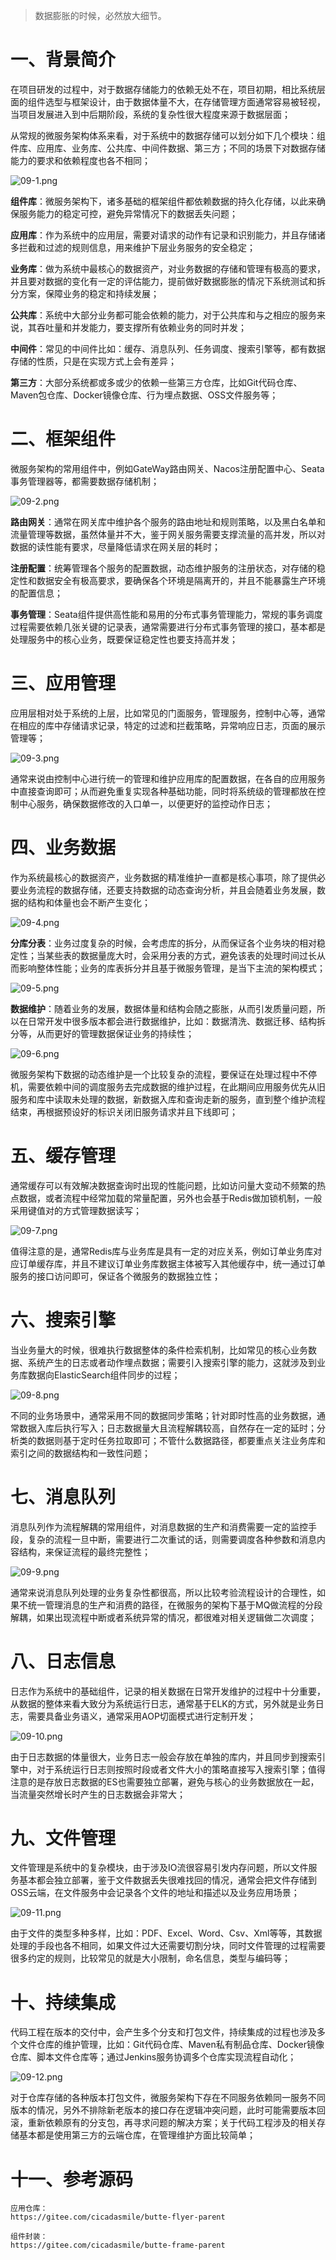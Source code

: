> 数据膨胀的时候，必然放大细节。

# 一、背景简介

在项目研发的过程中，对于数据存储能力的依赖无处不在，项目初期，相比系统层面的组件选型与框架设计，由于数据体量不大，在存储管理方面通常容易被轻视，当项目发展进入到中后期阶段，系统的复杂性很大程度来源于数据层面；

从常规的微服务架构体系来看，对于系统中的数据存储可以划分如下几个模块：组件库、应用库、业务库、公共库、中间件数据、第三方；不同的场景下对数据存储能力的要求和依赖程度也各不相同；

![](https://images.gitee.com/uploads/images/2022/0731/220630_b2c3bd75_5064118.png "09-1.png")

**组件库**：微服务架构下，诸多基础的框架组件都依赖数据的持久化存储，以此来确保服务能力的稳定可控，避免异常情况下的数据丢失问题；

**应用库**：作为系统中的应用层，需要对请求的动作有记录和识别能力，并且存储诸多拦截和过滤的规则信息，用来维护下层业务服务的安全稳定；

**业务库**：做为系统中最核心的数据资产，对业务数据的存储和管理有极高的要求，并且要对数据的变化有一定的评估能力，提前做好数据膨胀的情况下系统测试和拆分方案，保障业务的稳定和持续发展；

**公共库**：系统中大部分业务都可能会依赖的能力，对于公共库和与之相应的服务来说，其吞吐量和并发能力，要支撑所有依赖业务的同时并发；

**中间件**：常见的中间件比如：缓存、消息队列、任务调度、搜索引擎等，都有数据存储的性质，只是在实现方式上会有差异；

**第三方**：大部分系统都或多或少的依赖一些第三方仓库，比如Git代码仓库、Maven包仓库、Docker镜像仓库、行为埋点数据、OSS文件服务等；

# 二、框架组件

微服务架构的常用组件中，例如GateWay路由网关、Nacos注册配置中心、Seata事务管理器等，都需要数据存储机制；

![](https://images.gitee.com/uploads/images/2022/0731/220645_4315b269_5064118.png "09-2.png")

**路由网关**：通常在网关库中维护各个服务的路由地址和规则策略，以及黑白名单和流量管理等数据，虽然体量并不大，鉴于网关服务需要支撑流量的高并发，所以对数据的读性能有要求，尽量降低请求在网关层的耗时；

**注册配置**：统筹管理各个服务的配置数据，动态维护服务的注册状态，对存储的稳定性和数据安全有极高要求，要确保各个环境是隔离开的，并且不能暴露生产环境的配置信息；

**事务管理**：Seata组件提供高性能和易用的分布式事务管理能力，常规的事务调度过程需要依赖几张关键的记录表，通常需要进行分布式事务管理的接口，基本都是处理服务中的核心业务，既要保证稳定性也要支持高并发；

# 三、应用管理

应用层相对处于系统的上层，比如常见的门面服务，管理服务，控制中心等，通常在相应的库中存储请求记录，特定的过滤和拦截策略，异常响应日志，页面的展示管理等；

![](https://images.gitee.com/uploads/images/2022/0731/220655_e403775f_5064118.png "09-3.png")

通常来说由控制中心进行统一的管理和维护应用库的配置数据，在各自的应用服务中直接查询即可；从而避免重复实现各种基础功能，同时将系统级的管理都放在控制中心服务，确保数据修改的入口单一，以便更好的监控动作日志；

# 四、业务数据

作为系统最核心的数据资产，业务数据的精准维护一直都是核心事项，除了提供必要业务流程的数据存储，还要支持数据的动态查询分析，并且会随着业务发展，数据的结构和体量也会不断产生变化；

![](https://images.gitee.com/uploads/images/2022/0731/220706_3e098e78_5064118.png "09-4.png")

**分库分表**：业务过度复杂的时候，会考虑库的拆分，从而保证各个业务块的相对稳定性；当某些表的数据量庞大时，会采用分表的方式，避免该表的处理时间过长从而影响整体性能；业务的库表拆分并且基于微服务管理，是当下主流的架构模式；

![](https://images.gitee.com/uploads/images/2022/0731/220716_77c7988f_5064118.png "09-5.png")

**数据维护**：随着业务的发展，数据体量和结构会随之膨胀，从而引发质量问题，所以在日常开发中很多版本都会进行数据维护，比如：数据清洗、数据迁移、结构拆分等，从而更好的管理数据保证业务的持续性；

![](https://images.gitee.com/uploads/images/2022/0731/220729_f0fcbc56_5064118.png "09-6.png")

微服务架构下数据的动态维护是一个比较复杂的流程，要保证在处理过程中不停机，需要依赖中间的调度服务去完成数据的维护过程，在此期间应用服务优先从旧服务和库中读取未处理的数据，新数据入库和查询走新的服务，直到整个维护流程结束，再根据预设好的标识关闭旧服务请求并且下线即可；

# 五、缓存管理

通常缓存可以有效解决数据查询时出现的性能问题，比如访问量大变动不频繁的热点数据，或者流程中经常加载的常量配置，另外也会基于Redis做加锁机制，一般采用键值对的方式管理数据读写；

![](https://images.gitee.com/uploads/images/2022/0731/220738_508429da_5064118.png "09-7.png")

值得注意的是，通常Redis库与业务库是具有一定的对应关系，例如订单业务库对应订单缓存库，并且不建议订单业务库数据主体被写入其他缓存中，统一通过订单服务的接口访问即可，保证各个微服务的数据独立性；

# 六、搜索引擎

当业务量大的时候，很难执行数据整体的条件检索机制，比如常见的核心业务数据、系统产生的日志或者动作埋点数据；需要引入搜索引擎的能力，这就涉及到业务库数据向ElasticSearch组件同步的过程；

![](https://images.gitee.com/uploads/images/2022/0731/220749_265ed15e_5064118.png "09-8.png")

不同的业务场景中，通常采用不同的数据同步策略；针对即时性高的业务数据，通常数据入库后执行写入；日志数据量大且流程解耦较高，自然存在一定的延时；分析类的数据则基于定时任务拉取即可；不管什么数据路径，都要重点关注业务库和索引之间的数据结构和一致性问题；

# 七、消息队列

消息队列作为流程解耦的常用组件，对消息数据的生产和消费需要一定的监控手段，复杂的流程一旦中断，需要进行二次重试的话，则需要调度各种参数和消息内容结构，来保证流程的最终完整性；

![](https://images.gitee.com/uploads/images/2022/0731/220759_b776ec3e_5064118.png "09-9.png")

通常来说消息队列处理的业务复杂性都很高，所以比较考验流程设计的合理性，如果不统一管理消息的生产和消费的路径，在微服务的架构下基于MQ做流程的分段解耦，如果出现流程中断或者系统异常的情况，都很难对相关逻辑做二次调度；

# 八、日志信息

日志作为系统中的基础组件，记录的相关数据在日常开发维护的过程中十分重要，从数据的整体来看大致分为系统运行日志，通常基于ELK的方式，另外就是业务日志，需要具备业务语义，通常采用AOP切面模式进行定制开发；

![](https://images.gitee.com/uploads/images/2022/0731/220808_8dc25440_5064118.png "09-10.png")

由于日志数据的体量很大，业务日志一般会存放在单独的库内，并且同步到搜索引擎中，对于系统运行日志则按照时段或者文件大小的策略直接写入搜索引擎；值得注意的是存放日志数据的ES也需要独立部署，避免与核心的业务数据放在一起，当流量突然增长时产生的日志数据会非常大；

# 九、文件管理

文件管理是系统中的复杂模块，由于涉及IO流很容易引发内存问题，所以文件服务基本都会独立部署，鉴于文件数据丢失很难找回的情况，通常会把文件存储到OSS云端，在文件服务中会记录各个文件的地址和描述以及业务应用场景；

![](https://images.gitee.com/uploads/images/2022/0731/220818_f184ea92_5064118.png "09-11.png")

由于文件的类型多种多样，比如：PDF、Excel、Word、Csv、Xml等等，其数据处理的手段也各不相同，如果文件过大还需要切割分块，同时文件管理的过程需要很多约定的规则，比较常见的就是大小限制，命名信息，类型与编码等；

# 十、持续集成

代码工程在版本的交付中，会产生多个分支和打包文件，持续集成的过程也涉及多个文件仓库的维护管理，比如：Git代码仓库、Maven私有制品仓库、Docker镜像仓库、脚本文件仓库等；通过Jenkins服务协调多个仓库实现流程自动化；

![](https://images.gitee.com/uploads/images/2022/0731/220828_0f2f6fca_5064118.png "09-12.png")

对于仓库存储的各种版本打包文件，微服务架构下存在不同服务依赖同一服务不同版本的情况，另外不排除新老版本的接口存在逻辑冲突问题，此时可能需要版本回滚，重新依赖原有的分支包，再寻求问题的解决方案；关于代码工程涉及的相关存储基本都是使用第三方的云端仓库，在管理维护方面比较简单；

# 十一、参考源码

```
应用仓库：
https://gitee.com/cicadasmile/butte-flyer-parent

组件封装：
https://gitee.com/cicadasmile/butte-frame-parent
```